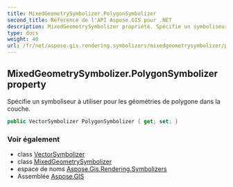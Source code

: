 ```yaml
---
title: MixedGeometrySymbolizer.PolygonSymbolizer
second_title: Référence de l'API Aspose.GIS pour .NET
description: MixedGeometrySymbolizer propriété. Spécifie un symboliseur à utiliser pour les géométries de polygone dans la couche.
type: docs
weight: 40
url: /fr/net/aspose.gis.rendering.symbolizers/mixedgeometrysymbolizer/polygonsymbolizer/
---
```

## MixedGeometrySymbolizer.PolygonSymbolizer property

Spécifie un symboliseur à utiliser pour les géométries de polygone dans la couche.

```csharp
public VectorSymbolizer PolygonSymbolizer { get; set; }
```

### Voir également

* class [VectorSymbolizer](../../vectorsymbolizer/)
* class [MixedGeometrySymbolizer](../)
* espace de noms [Aspose.Gis.Rendering.Symbolizers](../../mixedgeometrysymbolizer/)
* Assemblée [Aspose.GIS](../../../)


